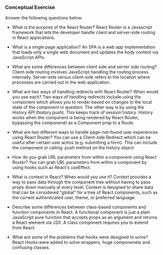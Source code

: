 ### Conceptual Exercise

Answer the following questions below:

- What is the purpose of the React Router? React Router is a Javascript framework that lets the developer handle client and server-side routing in React applications.

- What is a single page application? An SPA is a web app implementation that loads only a single web document and updates the body content via JavaScript APIs.

- What are some differences between client side and server side routing? Client-side routing involves JavaScript handling the routing process internally. Server-side versus client-side refers to the location where processes are carried out in the web application.

- What are two ways of handling redirects with React Router? When would you use each? Two ways of handling redirects include using the <Redirect> component which allows you to render based on changes to the local state of the component in question. The other way is by using the History API (history.push). This keeps track of session history. History works when the component is being rendered by React Router, bypassing the componenet as a Component prop to a Route.

- What are two different ways to handle page-not-found user experiences using React Router? You can use a Client-side Redirect which can be useful after certain user actios (e.g. submitting a form). This can include the <Redirect> component or calling .push method on the history object.

- How do you grab URL parameters from within a component using React Router? You can grab URL parameters from within a component by using hooks such as React's useEffect.

- What is context in React? When would you use it? Context provides a way to pass data through the component tree without having to pass props down manually at every level. Context is designed to share data that can be considered "global" for a tree of React components, such as the current authenticated user, theme, or preferred language.

- Describe some differences between class-based components and function components in React. A functional component is just a plain JavaScript pure function that accepts props as an argument and returns a React element via JSX. A class component requires you to extend from React.

- What are some of the problems that hooks were designed to solve? React Hooks were added to solve wrappers, huge componenets and confusing classes.
